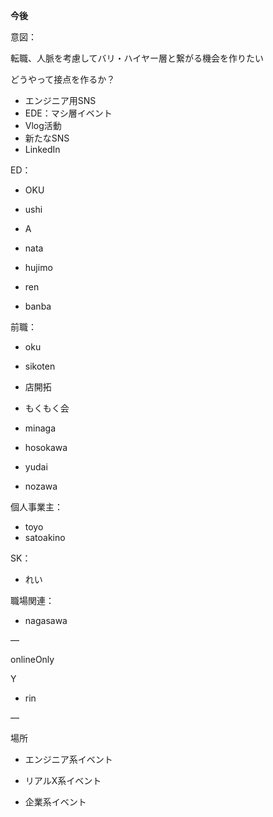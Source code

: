 **今後**

  

意図：

転職、人脈を考慮してバリ・ハイヤー層と繋がる機会を作りたい

どうやって接点を作るか？

- エンジニア用SNS
- EDE：マシ層イベント
- Vlog活動
- 新たなSNS
- LinkedIn

  

  

ED：

- OKU
- ushi

- A

- nata
- hujimo
- ren
- banba

  

  

前職：

- oku

- sikoten
- 店開拓
- もくもく会

- minaga
- hosokawa
- yudai
- nozawa

  

  

個人事業主：

- toyo
- satoakino

  

  

SK：

- れい

  

  

職場関連：

- nagasawa

  

  

—

  

onlineOnly

Y

- rin

  

  

—

  

場所

- エンジニア系イベント

- リアルX系イベント
- 企業系イベント